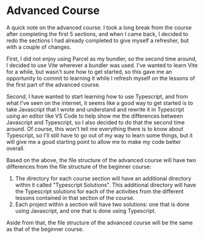 # Advanced Course

A quick note on the advanced course. I took a long break from the course after completing the first 5 sections, and when I came back, I decided to redo the sections I had already completed to give myself a refresher, but with a couple of changes.

First, I did not enjoy using Parcel as my bundler, so the second time around, I decided to use Vite wherever a bundler was used. I've wanted to learn Vite for a while, but wasn't sure how to get started, so this gave me an opportunity to commit to learning it while I refresh myself on the lessons of the first part of the advanced course.

Second, I have wanted to start learning how to use Typescript, and from what I've seen on the internet, it seems like a good way to get started is to take Javascript that I wrote and understand and rewrite it in Typescript using an editor like VS Code to help show me the differences between Javascript and Typescript, so I also decided to do that the second time around. Of course, this won't tell me everything there is to know about Typescript, so I'll still have to go out of my way to learn some things, but it will give me a good starting point to allow me to make my code better overall.

Based on the above, the file structure of the advanced course will have two differences from the file structure of the beginner course:

1. The directory for each course section will have an additional directory within it called "Typescript Solutions". This additional directory will have the Typescript solutions for each of the activities from the different lessons contained in that section of the course.
2. Each project within a section will have two solutions: one that is done using Javascript, and one that is done using Typescript.

Aside from that, the file structure of the advanced course will be the same as that of the beginner course.
